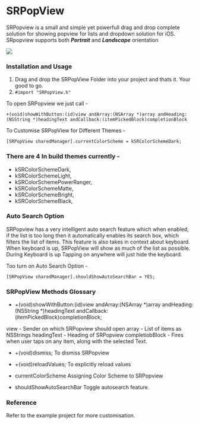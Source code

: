 # SRPopView



SRPopview is a small and simple yet powerfull drag and drop complete solution for showing popview for lists and dropdown solution for iOS.
SRpopview supports both ***Portrait*** and ***Landscape*** orientation

![](https://j.gifs.com/760NxB.gif)


### Installation and Usage 

1. Drag and drop the SRPopView Folder into your project and thats it. Your good to go.
2. `#import "SRPopView.h"`

To open SRPopview we just call -

`+(void)showWithButton:(id)view andArray:(NSArray *)array andHeading:(NSString *)headingText andCallback:(itemPickedBlock)completionBlock` 

To Customise SRPopView for Different Themes - 

 `[SRPopView sharedManager].currentColorScheme = kSRColorSchemeDark;`
 
### There are 4 In build themes currently - 

  - kSRColorSchemeDark,
  - kSRColorSchemeLight,
  - kSRColorSchemePowerRanger,
  - kSRColorSchemeMatte,
  - kSRColorSchemeBright,
  - kSRColorSchemeBlack,

 

### Auto Search Option

SRPopview has a very intelligent auto search feature which when enabled, if the list is too long then it automatically enables its search box, which filters the list of items.
This feature is also takes in context about keyboard. 
When keyboard is up, SRPopView will show as much of the list as possible.
During Keyboard is up Tapping on anywhere will just hide the keyboard.

Too turn on Auto Search Option - 

  `[SRPopView sharedManager].shouldShowAutoSearchBar = YES;`


### SRPopView Methods Glossary 

  * +(void)showWithButton:(id)view andArray:(NSArray *)array andHeading:(NSString *)headingText andCallback:(itemPickedBlock)completionBlock;

   view - Sender on which SRPopview should open
   array - List of items as NSStrings
   headingText - Heading of SRPopview
   completiobBlock - Fires when user taps on any item, along with the selected Text.

  * +(void)dismiss;
    To dismiss SRPopview

  * +(void)reloadValues; 
    To explicitly reload values

  * currentColorScheme 
     Assigning Color Scheme to SRPopview
 
  * shouldShowAutoSearchBar 
    Toggle autosearch feature. 


### Reference 
Refer to the example project for more customisation.


